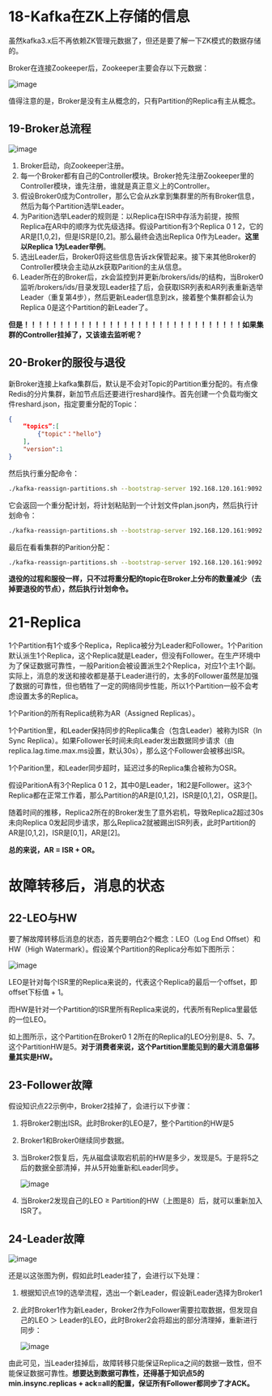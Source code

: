 # 18-Kafka在ZK上存储的信息

虽然kafka3.x后不再依赖ZK管理元数据了，但还是要了解一下ZK模式的数据存储的。

Broker在连接Zookeeper后，Zookeeper主要会存以下元数据：

![image](https://user-images.githubusercontent.com/48977889/174468820-ec14cc8e-44d0-4f1e-ad64-cf89326f2e8c.png)

值得注意的是，Broker是没有主从概念的，只有Partition的Replica有主从概念。

## 19-Broker总流程

![image](https://user-images.githubusercontent.com/48977889/174469253-773af99e-e60d-4f95-9e41-5cd9ea706c9e.png)

1. Broker启动，向Zookeeper注册。
2. 每一个Broker都有自己的Controller模块。Broker抢先注册Zookeeper里的Controller模块，谁先注册，谁就是真正意义上的Controller。
3. 假设Broker0成为Controller，那么它会从zk拿到集群里的所有Broker信息，然后为每个Partition选举Leader。
4. 为Parition选举Leader的规则是：以Replica在ISR中存活为前提，按照Replica在AR中的顺序为优先级选择。假设Partition有3个Replica 0 1 2，它的AR是[1,0,2]，但是ISR是[0,2]。那么最终会选出Replica 0作为Leader。**这里以Replica 1为Leader举例**。
5. 选出Leader后，Broker0将这些信息告诉zk保管起来。接下来其他Broker的Controller模块会主动从zk获取Parition的主从信息。
6. Leader所在的Broker后，zk会监控到并更新/brokers/ids/的结构，当Broker0监听/brokers/ids/目录发现Leader挂了后，会获取ISR列表和AR列表重新选举Leader（重复第4步），然后更新Leader信息到zk，接着整个集群都会认为Replica 0是这个Partition的新Leader了。

**但是！！！！！！！！！！！！！！！！！！！！！！！！！！！！！！！如果集群的Controller挂掉了，又该谁去监听呢？**

## 20-Broker的服役与退役

新Broker连接上kafka集群后，默认是不会对Topic的Partition重分配的。有点像Redis的分片集群，新加节点后还要进行reshard操作。首先创建一个负载均衡文件reshard.json，指定要重分配的Topic：

```json
{
	“topics”:[
		{"topic"："hello"}
	],
	"version":1
}
```

然后执行重分配命令：

```bash
./kafka-reassign-partitions.sh --bootstrap-server 192.168.120.161:9092 --topics-to-move-json-file ${上面的文件名} --broker-list "0,1,2,3 （3是新增的Broker）" --generate
```

它会返回一个重分配计划，将计划粘贴到一个计划文件plan.json内，然后执行计划命令：

```bash
./kafka-reassign-partitions.sh --bootstrap-server 192.168.120.161:9092 --reassignment-json-file plan.json --execute
```

最后在看看集群的Parition分配：

```bash
./kafka-reassign-partitions.sh --bootstrap-server 192.168.120.161:9092 --reassignment-json-file plan.json --verify
```

**退役的过程和服役一样，只不过将重分配的topic在Broker上分布的数量减少（去掉要退役的节点），然后执行计划命令。**

# 21-Replica

1个Partition有1个或多个Replica，Replica被分为Leader和Follower。1个Parition默认派生1个Replica，这个Replica就是Leader，但没有Follower。在生产环境中为了保证数据可靠性，一般Parition会被设置派生2个Replica，对应1个主1个副。实际上，消息的发送和接收都是基于Leader进行的，太多的Follower虽然是加强了数据的可靠性，但也牺牲了一定的网络同步性能，所以1个Partition一般不会考虑设置太多的Replica。

1个Parition的所有Replica统称为AR（Assigned Replicas）。

1个Partition里，和Leader保持同步的Replica集合（包含Leader）被称为ISR（In Sync Replica）。如果Follower长时间未向Leader发出数据同步请求（由replica.lag.time.max.ms设置，默认30s），那么这个Follower会被移出ISR。

1个Parition里，和Leader同步超时，延迟过多的Replica集合被称为OSR。

假设ParitionA有3个Replica 0 1 2，其中0是Leader，1和2是Follower。这3个Replica都在正常工作着，那么Partition的AR是[0,1,2]，ISR是[0,1,2]，OSR是[]。

随着时间的推移，Replica2所在的Broker发生了意外宕机，导致Replica2超过30s未向Replica 0发起同步请求，那么Replica2就被踢出ISR列表，此时Partition的AR是[0,1,2]，ISR是[0,1]，AR是[2]。

**总的来说，AR = ISR + OR。**

# 故障转移后，消息的状态

## 22-LEO与HW

要了解故障转移后消息的状态，首先要明白2个概念：LEO（Log End Offset）和HW（High Watermark）。假设某个Partition的Replica分布如下图所示：

![image](https://user-images.githubusercontent.com/48977889/174529192-253537a4-faf3-4fd7-95a2-a1d37394ba9c.png)

LEO是针对每个ISR里的Replica来说的，代表这个Replica的最后一个offset，即offset下标值 + 1。

而HW是针对一个Partition的ISR里所有Replica来说的，代表所有Replica里最低的一位LEO。

如上图所示，这个Partition在Broker0 1 2所在的Replica的LEO分别是8、5、7。这个PartitionHW是5。**对于消费者来说，这个Partition里能见到的最大消息偏移量其实是HW。**

## 23-Follower故障

假设知识点22示例中，Broker2挂掉了，会进行以下步骤：

1. 将Broker2剔出ISR。此时Broker的LEO是7，整个Partition的HW是5

2. Broker1和Broker0继续同步数据。

3. 当Broker2恢复后，先从磁盘读取宕机前的HW是多少，发现是5。于是将5之后的数据全部清掉，并从5开始重新和Leader同步。

   ![image](https://user-images.githubusercontent.com/48977889/174530276-d76649d2-b949-48d8-87bb-0789aa03f16a.png)

4. 当Broker2发现自己的LEO ≥ Partition的HW（上图是8）后，就可以重新加入ISR了。

## 24-Leader故障

![image](https://user-images.githubusercontent.com/48977889/174529192-253537a4-faf3-4fd7-95a2-a1d37394ba9c.png)

还是以这张图为例，假如此时Leader挂了，会进行以下处理：

1. 根据知识点19的选举流程，选出一个新Leader，假设新Leader选择为Broker1

2. 此时Broker1作为新Leader，Broker2作为Follower需要拉取数据，但发现自己的LEO ＞ Leader的LEO，此时Broker2会将超出的部分清理掉，重新进行同步：

   ![image](https://user-images.githubusercontent.com/48977889/174530645-fae13d00-814f-4636-9a3f-bcb29aeac62e.png)

由此可见，当Leader挂掉后，故障转移只能保证Replica之间的数据一致性，但不能保证数据可靠性。**想要达到数据可靠性，还得基于知识点5的min.insync.replicas + ack=all的配置，保证所有Follower都同步了才ACK。**

